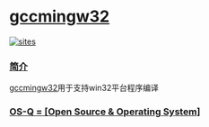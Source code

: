 ﻿# [gccmingw32](https://github.com/OS-Q/C09)

[![sites](http://182.61.61.133/link/resources/OSQ.png)](http://www.OS-Q.com)
### [简介](https://github.com/OS-Q/C09/wiki)

[gccmingw32](https://launchpad.net/gcc-arm-embedded)用于支持win32平台程序编译

### [OS-Q = [Open Source & Operating System]](http://www.OS-Q.com)
